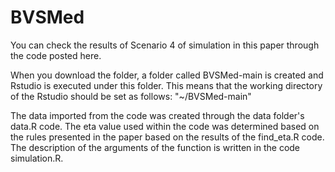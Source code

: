 # BVSMed

You can check the results of Scenario 4 of simulation in this paper through the code posted here.

When you download the folder, a folder called BVSMed-main is created and Rstudio is executed under this folder.
This means that the working directory of the Rstudio should be set as follows: "~/BVSMed-main"


The data imported from the code was created through the data folder's data.R code.
The eta value used within the code was determined based on the rules presented in the paper based on the results of the find_eta.R code.
The description of the arguments of the function is written in the code simulation.R.
